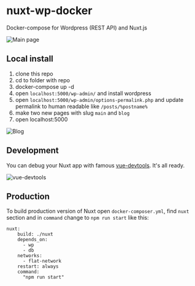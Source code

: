 # nuxt-wp-docker
Docker-compose for Wordpress (REST API) and Nuxt.js

![Main page](https://user-images.githubusercontent.com/299118/45650683-bc9de700-bad7-11e8-9cb4-95c88a3cbfe8.png)

## Local install

1) clone this repo
2) cd to folder with repo
3) docker-compose up -d
4) open `localhost:5000/wp-admin/` and install wordpress
5) open `localhost:5000/wp-admin/options-permalink.php` and update permalink to human readable like `/posts/%postname%`
6) make two new pages with slug `main` and `blog`
7) open localhost:5000

![Blog](https://user-images.githubusercontent.com/299118/45650746-f66eed80-bad7-11e8-8506-2b480f1fc11b.png)

## Development

You can debug your Nuxt app with famous [vue-devtools](https://github.com/vuejs/vue-devtools). It's all ready.

![vue-devtools](https://user-images.githubusercontent.com/299118/45650892-654c4680-bad8-11e8-9958-68691f59d8c6.png)

## Production

To build production version of Nuxt open `docker-composer.yml`, find `nuxt` section and in `command` change to `npm run start` like this:

```
nuxt:
    build: ./nuxt
    depends_on:
      - wp
      - db
    networks:
      - flat-network
    restart: always
    command:
      "npm run start"
```
